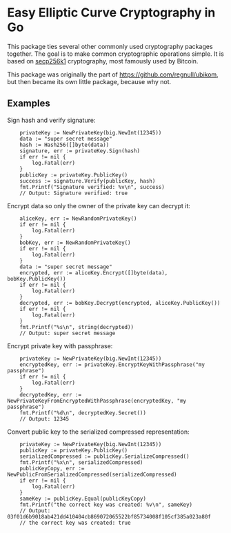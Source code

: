 # Easy Elliptic Curve Cryptography in Go

This package ties several other commonly used cryptography packages together. The goal is to make common cryptographic operations simple. It is based on [secp256k1](https://en.bitcoin.it/wiki/Secp256k1) cryptography, most famously used by Bitcoin.

This package was originally the part of https://github.com/regnull/ubikom, but then became its own little package, because why not.

## Examples

Sign hash and verify signature:

```
	privateKey := NewPrivateKey(big.NewInt(12345))
	data := "super secret message"
	hash := Hash256([]byte(data))
	signature, err := privateKey.Sign(hash)
	if err != nil {
		log.Fatal(err)
	}
	publicKey := privateKey.PublicKey()
	success := signature.Verify(publicKey, hash)
	fmt.Printf("Signature verified: %v\n", success)
	// Output: Signature verified: true

```

Encrypt data so only the owner of the private key can decrypt it:

```
	aliceKey, err := NewRandomPrivateKey()
	if err != nil {
		log.Fatal(err)
	}
	bobKey, err := NewRandomPrivateKey()
	if err != nil {
		log.Fatal(err)
	}
	data := "super secret message"
	encrypted, err := aliceKey.Encrypt([]byte(data), bobKey.PublicKey())
	if err != nil {
		log.Fatal(err)
	}
	decrypted, err := bobKey.Decrypt(encrypted, aliceKey.PublicKey())
	if err != nil {
		log.Fatal(err)
	}
	fmt.Printf("%s\n", string(decrypted))
	// Output: super secret message
```

Encrypt private key with passphrase:
```
	privateKey := NewPrivateKey(big.NewInt(12345))
	encryptedKey, err := privateKey.EncryptKeyWithPassphrase("my passphrase")
	if err != nil {
		log.Fatal(err)
	}
	decryptedKey, err := NewPrivateKeyFromEncryptedWithPassphrase(encryptedKey, "my passphrase")
	fmt.Printf("%d\n", decryptedKey.Secret())
	// Output: 12345
```

Convert public key to the serialized compressed representation:
```
	privateKey := NewPrivateKey(big.NewInt(12345))
	publicKey := privateKey.PublicKey()
	serializedCompressed := publicKey.SerializeCompressed()
	fmt.Printf("%x\n", serializedCompressed)
	publicKeyCopy, err := NewPublicFromSerializedCompressed(serializedCompressed)
	if err != nil {
		log.Fatal(err)
	}
	sameKey := publicKey.Equal(publicKeyCopy)
	fmt.Printf("the correct key was created: %v\n", sameKey)
	// Output: 03f01d6b9018ab421dd410404cb869072065522bf85734008f105cf385a023a80f
	// the correct key was created: true
```
